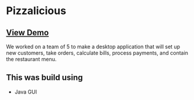 ﻿# Pizzalicious

## [View Demo](https://docs.google.com/document/d/1Mkkx2W4XWissqrtNeToefEz1YLg-kgRoxokZqHDO_98)

We worked on a team of 5 to make a desktop application that will set up new customers, take orders, calculate bills, process payments, and contain the restaurant menu.

## This was build using

- Java GUI
